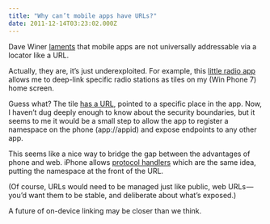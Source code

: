 ```yaml
---
title: "Why can’t mobile apps have URLs?"
date: 2011-12-14T03:23:02.000Z
---
```


Dave Winer [laments](http://scripting.com/stories/2011/12/13/whyAppsAreNotTheFuture.html) that mobile apps are not universally addressable via a locator like a URL.

Actually, they are, it’s just underexploited. For example, this [little radio app](http://tunein.com/mobile/windows/) allows me to deep-link specific radio stations as tiles on my (Win Phone 7) home screen.

Guess what? The tile [has a URL](http://msdn.microsoft.com/en-us/library/hh202979%28v=VS.92%29.aspx), pointed to a specific place in the app. Now, I haven’t dug deeply enough to know about the security boundaries, but it seems to me it would be a small step to allow the app to register a namespace on the phone (app://appid) and expose endpoints to any other app.

This seems like a nice way to bridge the gap between the advantages of phone and web. iPhone allows [protocol handlers](http://mobileorchard.com/apple-approved-iphone-inter-process-communication/) which are the same idea, putting the namespace at the front of the URL.

(Of course, URLs would need to be managed just like public, web URLs — you’d want them to be stable, and deliberate about what’s exposed.)

A future of on-device linking may be closer than we think.
